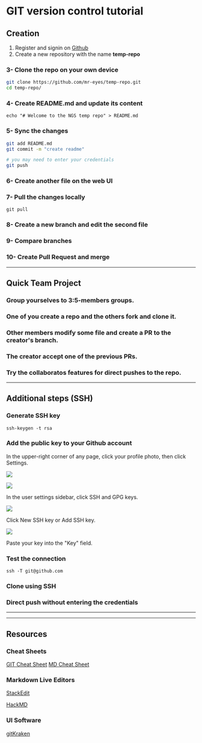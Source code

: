 # GIT version control tutorial

## Creation

1. Register and signin on [Github](https://www.github.com)
2. Create a new repository with the name **temp-repo**

### 3- Clone the repo on your own device

```bash
git clone https://github.com/mr-eyes/temp-repo.git
cd temp-repo/
```

### 4- Create README.md and update its content

`echo "# Welcome to the NGS temp repo" > README.md`

### 5- Sync the changes

```bash
git add README.md
git commit -m "create readme"

# you may need to enter your credentials
git push
```

### 6- Create another file on the web UI

### 7- Pull the changes locally

`git pull`

### 8- Create a new branch and edit the second file

### 9- Compare branches

### 10- Create Pull Request and merge

---

## Quick Team Project

### Group yourselves to 3:5-members groups.

### One of you create a repo and the others fork and clone it.

### Other members modify some file and create a PR to the creator's branch.

### The creator accept one of the previous PRs.

### Try the collaboratos features for direct pushes to the repo.

---

## Additional steps (SSH)

### Generate SSH key

`ssh-keygen -t rsa`

### Add the public key to your Github account

In the upper-right corner of any page, click your profile photo, then click Settings.

![]({{site.baseurl}}/https://help.github.com/assets/images/help/settings/userbar-account-settings.png)

![](https://help.github.com/assets/images/help/settings/userbar-account-settings.png)

In the user settings sidebar, click SSH and GPG keys.

![](https://help.github.com/assets/images/help/settings/settings-sidebar-ssh-keys.png)

Click New SSH key or Add SSH key.

![](https://help.github.com/assets/images/help/settings/ssh-add-ssh-key.png)

Paste your key into the "Key" field.

### Test the connection

`ssh -T git@github.com`

### Clone using SSH

### Direct push without entering the credentials

---
---

## Resources

### Cheat Sheets

[GIT Cheat Sheet](https://rogerdudler.github.io/git-guide/files/git_cheat_sheet.pdf)
[MD Cheat Sheet](https://www.markdownguide.org/cheat-sheet/)

### Markdown Live Editors

[StackEdit](https://stackedit.io)

[HackMD](https://hackmd.io)

### UI Software

[gitKraken](https://www.gitkraken.com/)

